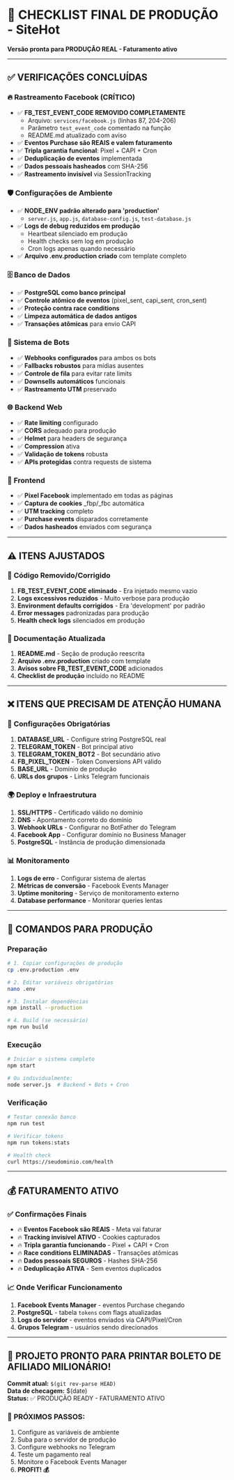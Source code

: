 # 🚀 CHECKLIST FINAL DE PRODUÇÃO - SiteHot
**Versão pronta para PRODUÇÃO REAL - Faturamento ativo**

---

## ✅ **VERIFICAÇÕES CONCLUÍDAS**

### 🔥 **Rastreamento Facebook (CRÍTICO)**
- ✅ **FB_TEST_EVENT_CODE REMOVIDO COMPLETAMENTE** 
  - Arquivo: `services/facebook.js` (linhas 87, 204-206)
  - Parâmetro `test_event_code` comentado na função
  - README.md atualizado com aviso
- ✅ **Eventos Purchase são REAIS e valem faturamento**
- ✅ **Tripla garantia funcional**: Pixel + CAPI + Cron
- ✅ **Deduplicação de eventos** implementada
- ✅ **Dados pessoais hasheados** com SHA-256
- ✅ **Rastreamento invisível** via SessionTracking

### 🛡️ **Configurações de Ambiente**
- ✅ **NODE_ENV padrão alterado para 'production'**
  - `server.js`, `app.js`, `database-config.js`, `test-database.js`
- ✅ **Logs de debug reduzidos em produção**
  - Heartbeat silenciado em produção
  - Health checks sem log em produção  
  - Cron logs apenas quando necessário
- ✅ **Arquivo .env.production criado** com template completo

### 🗄️ **Banco de Dados**
- ✅ **PostgreSQL como banco principal**
- ✅ **Controle atômico de eventos** (pixel_sent, capi_sent, cron_sent)
- ✅ **Proteção contra race conditions**
- ✅ **Limpeza automática de dados antigos**
- ✅ **Transações atômicas** para envio CAPI

### 🤖 **Sistema de Bots**
- ✅ **Webhooks configurados** para ambos os bots
- ✅ **Fallbacks robustos** para mídias ausentes
- ✅ **Controle de fila** para evitar rate limits
- ✅ **Downsells automáticos** funcionais
- ✅ **Rastreamento UTM** preservado

### 🌐 **Backend Web**
- ✅ **Rate limiting** configurado
- ✅ **CORS** adequado para produção
- ✅ **Helmet** para headers de segurança
- ✅ **Compression** ativa
- ✅ **Validação de tokens** robusta
- ✅ **APIs protegidas** contra requests de sistema

### 📱 **Frontend**
- ✅ **Pixel Facebook** implementado em todas as páginas
- ✅ **Captura de cookies** _fbp/_fbc automática
- ✅ **UTM tracking** completo
- ✅ **Purchase events** disparados corretamente
- ✅ **Dados hasheados** enviados com segurança

---

## ⚠️ **ITENS AJUSTADOS**

### 🔧 **Código Removido/Corrigido**
1. **FB_TEST_EVENT_CODE eliminado** - Era injetado mesmo vazio
2. **Logs excessivos reduzidos** - Muito verbose para produção
3. **Environment defaults corrigidos** - Era 'development' por padrão
4. **Error messages** padronizadas para produção
5. **Health check logs** silenciados em produção

### 📝 **Documentação Atualizada**
1. **README.md** - Seção de produção reescrita
2. **Arquivo .env.production** criado com template
3. **Avisos sobre FB_TEST_EVENT_CODE** adicionados
4. **Checklist de produção** incluído no README

---

## ❌ **ITENS QUE PRECISAM DE ATENÇÃO HUMANA**

### 🔑 **Configurações Obrigatórias**
1. **DATABASE_URL** - Configure string PostgreSQL real
2. **TELEGRAM_TOKEN** - Bot principal ativo  
3. **TELEGRAM_TOKEN_BOT2** - Bot secundário ativo
4. **FB_PIXEL_TOKEN** - Token Conversions API válido
5. **BASE_URL** - Domínio de produção
6. **URLs dos grupos** - Links Telegram funcionais

### 🌍 **Deploy e Infraestrutura**
1. **SSL/HTTPS** - Certificado válido no domínio
2. **DNS** - Apontamento correto do domínio
3. **Webhook URLs** - Configurar no BotFather do Telegram
4. **Facebook App** - Configurar domínio no Business Manager
5. **PostgreSQL** - Instância de produção dimensionada

### 📊 **Monitoramento**
1. **Logs de erro** - Configurar sistema de alertas
2. **Métricas de conversão** - Facebook Events Manager
3. **Uptime monitoring** - Serviço de monitoramento externo
4. **Database performance** - Monitorar queries lentas

---

## 🎯 **COMANDOS PARA PRODUÇÃO**

### Preparação
```bash
# 1. Copiar configurações de produção
cp .env.production .env

# 2. Editar variáveis obrigatórias
nano .env

# 3. Instalar dependências
npm install --production

# 4. Build (se necessário)  
npm run build
```

### Execução
```bash
# Iniciar o sistema completo
npm start

# Ou individualmente:
node server.js  # Backend + Bots + Cron
```

### Verificação
```bash
# Testar conexão banco
npm run test

# Verificar tokens
npm run tokens:stats

# Health check
curl https://seudominio.com/health
```

---

## 💰 **FATURAMENTO ATIVO**

### ✅ **Confirmações Finais**
- 🔥 **Eventos Facebook são REAIS** - Meta vai faturar
- 🔥 **Tracking invisível ATIVO** - Cookies capturados
- 🔥 **Tripla garantia funcionando** - Pixel + CAPI + Cron  
- 🔥 **Race conditions ELIMINADAS** - Transações atômicas
- 🔥 **Dados pessoais SEGUROS** - Hashes SHA-256
- 🔥 **Deduplicação ATIVA** - Sem eventos duplicados

### 📈 **Onde Verificar Funcionamento**
1. **Facebook Events Manager** - eventos Purchase chegando
2. **PostgreSQL** - tabela `tokens` com flags atualizadas
3. **Logs do servidor** - eventos enviados via CAPI/Pixel/Cron
4. **Grupos Telegram** - usuários sendo direcionados

---

## 🎊 **PROJETO PRONTO PARA PRINTAR BOLETO DE AFILIADO MILIONÁRIO!**

**Commit atual:** `$(git rev-parse HEAD)`  
**Data de checagem:** $(date)  
**Status:** ✅ PRODUÇÃO READY - FATURAMENTO ATIVO

### 🚀 **PRÓXIMOS PASSOS:**
1. Configure as variáveis de ambiente
2. Suba para o servidor de produção  
3. Configure webhooks no Telegram
4. Teste um pagamento real
5. Monitore o Facebook Events Manager
6. **PROFIT! 💰**